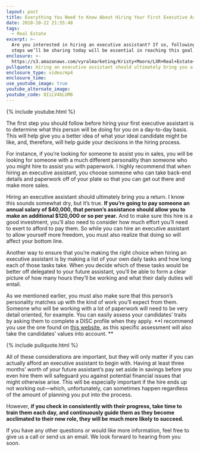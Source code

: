 ```yaml
---
layout: post
title: Everything You Need to Know About Hiring Your First Executive Assistant
date: 2018-10-22 21:55:48
tags:
  - Real Estate
excerpt: >-
  Are you interested in hiring an executive assistant? If so, following the
  steps we’ll be sharing today will be essential in reaching this goal.
enclosure: >-
  https://s3.amazonaws.com/vyralmarketing/Kristy+Moore/LXR+Real+Estate+Coaching-+Everything+You+Need+to+Know+About+Hiring+Your+First+Executive+Assistant.mp4
pullquote: Hiring an executive assistant should ultimately bring you a return.
enclosure_type: video/mp4
enclosure_time:
use_youtube_image: true
youtube_alternate_image:
youtube_code: 8IiLV4bLUM8
---
```


{% include youtube.html %}

The first step you should follow before hiring your first executive assistant is to determine what this person will be doing for you on a day-to-day basis. This will help give you a better idea of what your ideal candidate might be like, and, therefore, will help guide your decisions in the hiring process. 

For instance, if you’re looking for someone to assist you in sales, you will be looking for someone with a much different personality than someone who you might hire to assist you with paperwork. I highly recommend that when hiring an executive assistant, you choose someone who can take back-end details and paperwork off of your plate so that you can get out there and make more sales. 

Hiring an executive assistant should ultimately bring you a return. I know this sounds somewhat dry, but it’s true. **If you’re going to pay someone an annual salary of $40,000, that person’s assistance should allow you to make an additional $120,000 or so per year.** And to make sure this hire is a good investment, you’ll also need to consider how much effort you’ll need to exert to afford to pay them. So while you can hire an executive assistant to allow yourself more freedom, you must also realize that doing so will affect your bottom line. 

Another way to ensure that you’re making the right choice when hiring an executive assistant is by making a list of your own daily tasks and how long each of those tasks take. When you decide which of these tasks would be better off delegated to your future assistant, you’ll be able to form a clear picture of how many hours they’ll be working and what their daily duties will entail. 

As we mentioned earlier, you must also make sure that this person’s personality matches up with the kind of work you’ll expect from them. Someone who will be working with a lot of paperwork will need to be very detail oriented, for example. You can easily assess your candidates’ traits by asking them to complete a DISC profile when they apply. **I recommend you use the one found on [this website](https://www.tonyrobbins.com/), as this specific assessment will also take the candidates’ values into account. **

{% include pullquote.html %}

All of these considerations are important, but they will only matter if you can actually afford an executive assistant to begin with. Having at least three months’ worth of your future assistant’s pay set aside in savings before you even hire them will safeguard you against potential financial issues that might otherwise arise. This will be especially important if the hire ends up not working out—which, unfortunately, can sometimes happen regardless of the amount of planning you put into the process. 

However, **if you check in consistently with their progress, take time to train them each day, and continuously guide them as they become acclimated to their new role, they will be much more likely to succeed.**

If you have any other questions or would like more information, feel free to give us a call or send us an email. We look forward to hearing from you soon.